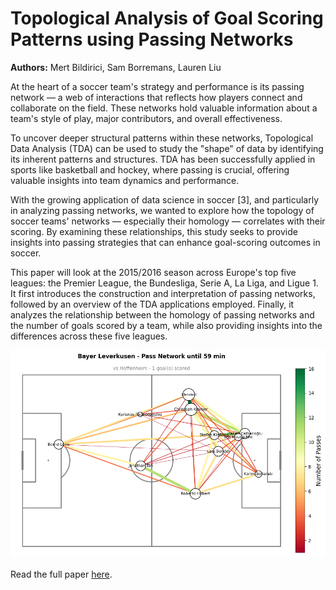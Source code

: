 # Topological Analysis of Goal Scoring Patterns using Passing Networks

**Authors:** Mert Bildirici, Sam Borremans, Lauren Liu

At the heart of a soccer team's strategy and performance is its passing network — a web of interactions that reflects how players connect and collaborate on the field. These networks hold valuable information about a team's style of play, major contributors, and overall effectiveness.

To uncover deeper structural patterns within these networks, Topological Data Analysis (TDA) can be used to study the "shape" of data by identifying its inherent patterns and structures. TDA has been successfully applied in sports like basketball and hockey, where passing is crucial, offering valuable insights into team dynamics and performance.

With the growing application of data science in soccer [3], and particularly in analyzing passing networks, we wanted to explore how the topology of soccer teams' networks — especially their homology — correlates with their scoring. By examining these relationships, this study seeks to provide insights into passing strategies that can enhance goal-scoring outcomes in soccer.

This paper will look at the 2015/2016 season across Europe's top five leagues: the Premier League, the Bundesliga, Serie A, La Liga, and Ligue 1. It first introduces the construction and interpretation of passing networks, followed by an overview of the TDA applications employed. Finally, it analyzes the relationship between the homology of passing networks and the number of goals scored by a team, while also providing insights into the differences across these five leagues.

![Example Passing Network Graph for Bayer Leverkusen](https://github.com/Sam-B-Y/TDA-Soccer-Passing-Networks/blob/main/images/leverkusen.png)

Read the full paper [here](https://github.com/Sam-B-Y/TDA-Soccer-Passing-Networks/blob/main/paper.pdf).
